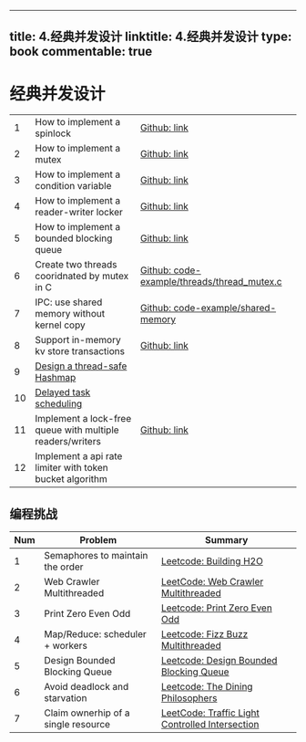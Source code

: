 
---
title: 4.经典并发设计
linktitle: 4.经典并发设计
type: book
commentable: true
---

# 经典并发设计

|     |                                                                                            |                                                                                                                                                                                        |
| --- | ------------------------------------------------------------------------------------------ | -------------------------------------------------------------------------------------------------------------------------------------------------------------------------------------- |
| 1   | How to implement a spinlock                                                                | [Github: link](https://github.com/dennyzhang/cheatsheet.dennyzhang.com/blob/master/cheatsheet-concurrency-A4/concurrency.org#how-to-implement-a-spinlock)                              |
| 2   | How to implement a mutex                                                                   | [Github: link](https://github.com/dennyzhang/cheatsheet.dennyzhang.com/blob/master/cheatsheet-concurrency-A4/concurrency.org#how-to-implement-a-mutex)                                 |
| 3   | How to implement a condition variable                                                      | [Github: link](https://github.com/dennyzhang/cheatsheet.dennyzhang.com/blob/master/cheatsheet-concurrency-A4/concurrency.org#how-to-implement-a-condition-variable)                    |
| 4   | How to implement a reader-writer locker                                                    | [Github: link](https://github.com/dennyzhang/cheatsheet.dennyzhang.com/blob/master/cheatsheet-concurrency-A4/concurrency.org#how-to-implement-a-reader-writer-locker)                  |
| 5   | How to implement a bounded blocking queue                                                  | [Github: link](https://github.com/dennyzhang/cheatsheet.dennyzhang.com/blob/master/cheatsheet-concurrency-A4/concurrency.org#how-to-implement-a-bounded-blocking-queue)                |
| 6   | Create two threads cooridnated by mutex in C                                               | [Github: code-example/threads/thread_mutex.c](https://github.com/dennyzhang/cheatsheet.dennyzhang.com/blob/master/cheatsheet-concurrency-A4/code-example/threads/thread_mutex.c)       |
| 7   | IPC: use shared memory without kernel copy                                                 | [Github: code-example/shared-memory](https://github.com/dennyzhang/cheatsheet.dennyzhang.com/blob/master/cheatsheet-concurrency-A4/code-example/shared-memory)                         |
| 8   | Support in-memory kv store transactions                                                    | [Github: link](https://github.com/dennyzhang/cheatsheet.dennyzhang.com/blob/master/cheatsheet-concurrency-A4/concurrency.org#support-in-memory-kv-store-transactions)                  |
| 9   | [Design a thread-safe Hashmap](https://architect.dennyzhang.com/design-concurrent-hashmap) |                                                                                                                                                                                        |
| 10  | [Delayed task scheduling](https://architect.dennyzhang.com/explain-delayedqueue)           |                                                                                                                                                                                        |
| 11  | Implement a lock-free queue with multiple readers/writers                                  | [Github: link](https://github.com/dennyzhang/cheatsheet.dennyzhang.com/blob/master/cheatsheet-concurrency-A4/concurrency.org#implement-a-lock-free-queue-with-multiple-readerswriters) |
| 12  | Implement a api rate limiter with token bucket algorithm                                   |                                                                                                                                                                                        |

## 编程挑战

| Num | Problem                             | Summary                                                                                                              |
| --- | ----------------------------------- | -------------------------------------------------------------------------------------------------------------------- |
| 1   | Semaphores to maintain the order    | [Leetcode: Building H2O](https://code.dennyzhang.com/building-h2o)                                                   |
| 2   | Web Crawler Multithreaded           | [LeetCode: Web Crawler Multithreaded](https://code.dennyzhang.com/web-crawler-multithreaded)                         |
| 3   | Print Zero Even Odd                 | [Leetcode: Print Zero Even Odd](https://code.dennyzhang.com/print-zero-even-odd)                                     |
| 4   | Map/Reduce: scheduler + workers     | [Leetcode: Fizz Buzz Multithreaded](https://code.dennyzhang.com/fizz-buzz-multithreaded)                             |
| 5   | Design Bounded Blocking Queue       | [Leetcode: Design Bounded Blocking Queue](https://code.dennyzhang.com/design-bounded-blocking-queue)                 |
| 6   | Avoid deadlock and starvation       | [Leetcode: The Dining Philosophers](https://code.dennyzhang.com/the-dining-philosophers)                             |
| 7   | Claim ownerhip of a single resource | [LeetCode: Traffic Light Controlled Intersection](https://code.dennyzhang.com/traffic-light-controlled-intersection) |

    